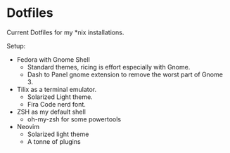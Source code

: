# Dotfiles

Current Dotfiles for my *nix installations.

Setup:

- Fedora with Gnome Shell
    - Standard themes, ricing is effort especially with Gnome.
    - Dash to Panel gnome extension to remove the worst part of Gnome 3.
- Tilix as a terminal emulator.
    - Solarized Light theme.
    - Fira Code nerd font.
- ZSH as my default shell
    - oh-my-zsh for some powertools
- Neovim
    - Solarized light theme
    - A tonne of plugins
